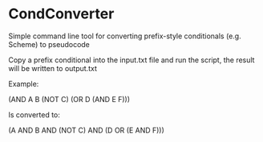 # CondConverter
Simple command line tool for converting prefix-style conditionals (e.g. Scheme) to pseudocode

Copy a prefix conditional into the input.txt file and run the script, the result will be written to output.txt

Example:

(AND A B (NOT C) (OR D (AND E F)))

Is converted to:

(A AND B AND (NOT C) AND (D OR (E AND F)))

